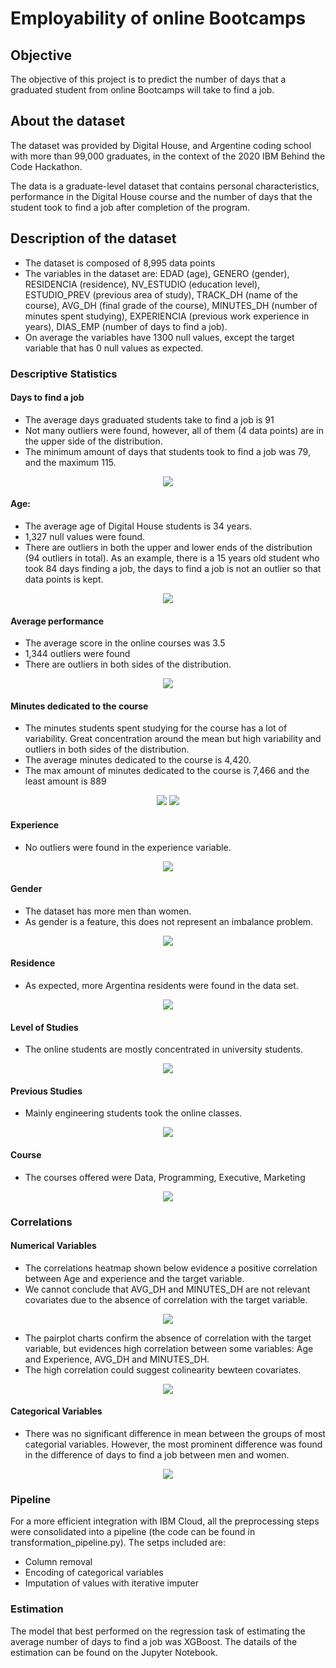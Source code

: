 # Employability of online Bootcamps

## Objective

The objective of this project is to predict the number of days that a graduated student from online Bootcamps will take to find a job.

## About the dataset

The dataset was provided by Digital House, and Argentine coding school with more than 99,000 graduates, in the context of the 2020 IBM Behind the Code Hackathon.

The data is a graduate-level dataset that contains personal characteristics, performance in the Digital House course and the number of days that the student took to find a job after completion of the program.

## Description of the dataset

* The dataset is composed of 8,995 data points
* The variables in the dataset are: EDAD (age), GENERO (gender), RESIDENCIA (residence), NV_ESTUDIO (education level), ESTUDIO_PREV (previous area of study), TRACK_DH (name of the course), AVG_DH (final grade of the course), MINUTES_DH (number of minutes spent studying), EXPERIENCIA (previous work experience in years), DIAS_EMP (number of days to find a job).
* On average the variables have 1300 null values, except the target variable that has 0 null values as expected.

### Descriptive Statistics

#### **Days to find a job**
* The average days graduated students take to find a job is 91
* Not many outliers were found, however, all of them (4 data points) are in the upper side of the distribution. 
* The minimum amount of days that students took to find a job was 79, and the maximum 115.
<p align="center">
  <img src="graphs/box_days.png" />
</p>

#### **Age**:
* The average age of Digital House students is 34 years.
* 1,327 null values were found.
* There are outliers in both the upper and lower ends of the distribution (94 outliers in total). As an example, there is a 15 years old student who took 84 days finding a job, the days to find a job is not an outlier so that data points is kept.
<p align="center">
  <img src="graphs/box_age.png" />
</p>

#### **Average performance**
* The average score in the online courses was 3.5
* 1,344 outliers were found
* There are outliers in both sides of the distribution.
<p align="center">
  <img src="graphs/box_avg.png" />
</p>

#### **Minutes dedicated to the course**
* The minutes students spent studying for the course has a lot of variability. Great concentration around the mean but high variability and outliers in both sides of the distribution.
* The average minutes dedicated to the course is 4,420.
* The max amount of minutes dedicated to the course is 7,466 and the least amount is 889

<p align="center">
  <img src="graphs/box_minutes.png"/>
  <img src="graphs/dist_minutes.png"/>
</p>

#### **Experience**
* No outliers were found in the experience variable.
<p align="center">
  <img src="graphs/box_exp.png"/>
</p>

#### **Gender**
* The dataset has more men than women.
* As gender is a feature, this does not represent an imbalance problem.
<p align="center">
  <img src="graphs/bar_gender.png"/>
</p>

#### **Residence**
* As expected, more Argentina residents were found in the data set.
<p align="center">
  <img src="graphs/bar_residence.png"/>
</p>

#### **Level of Studies**
* The online students are mostly concentrated in university students.
<p align="center">
  <img src="graphs/bar_studies.png"/>
</p>

#### **Previous Studies**
* Mainly engineering students took the online classes.
<p align="center">
  <img src="graphs/bar_prev.png"/>
</p>

#### **Course**
* The courses offered were Data, Programming, Executive, Marketing
<p align="center">
  <img src="graphs/bar_course.png"/>
</p>

### Correlations

#### Numerical Variables
* The correlations heatmap shown below evidence a positive correlation between Age and experience and the target variable.
* We cannot conclude that AVG_DH and MINUTES_DH are not relevant covariates due to the absence of correlation with the target variable.
<p align="center">
  <img src="graphs/correlations_hmap.png"/>
</p>

* The pairplot charts confirm the absence of correlation with the target variable, but evidences high correlation between some variables: Age and Experience, AVG_DH and MINUTES_DH.
* The high correlation could suggest colinearity bewteen covariates.

<p align="center">
  <img src="graphs/pairplot.png"/>
</p>

#### Categorical Variables

* There was no significant difference in mean between the groups of most categorial variables. However, the most prominent difference was found in the difference of days to find a job between men and women.

<p align="center">
  <img src="graphs/men_women.png"/>
</p>

### Pipeline

For a more efficient integration with IBM Cloud, all the preprocessing steps were consolidated into a pipeline (the code can be found in transformation_pipeline.py). The setps included are:

* Column removal
* Encoding of categorical variables
* Imputation of values with iterative imputer

### Estimation

The model that best performed on the regression task of estimating the average number of days to find a job was XGBoost. The datails of the estimation can be found on the Jupyter Notebook.

